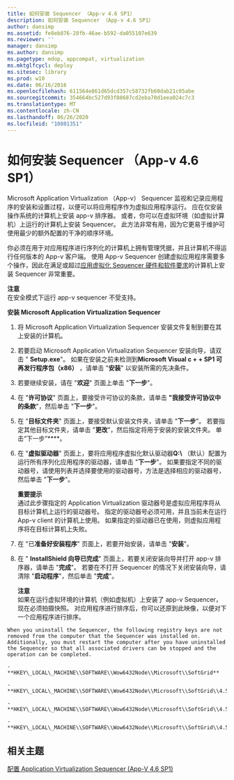 ```yaml
---
title: 如何安装 Sequencer （App-v 4.6 SP1）
description: 如何安装 Sequencer （App-v 4.6 SP1）
author: dansimp
ms.assetid: fe8eb876-28fb-46ae-b592-da055107e639
ms.reviewer: ''
manager: dansimp
ms.author: dansimp
ms.pagetype: mdop, appcompat, virtualization
ms.mktglfcycl: deploy
ms.sitesec: library
ms.prod: w10
ms.date: 06/16/2016
ms.openlocfilehash: 611564e861d65dcd357c58732fb60dab21c05abe
ms.sourcegitcommit: 354664bc527d93f80687cd2eba70d1eea024c7c3
ms.translationtype: MT
ms.contentlocale: zh-CN
ms.lasthandoff: 06/26/2020
ms.locfileid: "10801351"
---
```

# 如何安装 Sequencer （App-v 4.6 SP1）


Microsoft Application Virtualization （App-v） Sequencer 监视和记录应用程序的安装和设置过程，以便可以将应用程序作为虚拟应用程序运行。 应在仅安装操作系统的计算机上安装 app-v 排序器。 或者，你可以在虚拟环境（如虚拟计算机）上运行的计算机上安装 Sequencer。 此方法非常有用，因为它更易于维护可使用最少的额外配置的干净的顺序环境。

你必须在用于对应用程序进行序列化的计算机上拥有管理凭据，并且计算机不得运行任何版本的 App-v 客户端。 使用 App-v Sequencer 创建虚拟应用程序需要多个操作，因此在满足或超过[应用虚拟化 Sequencer 硬件和软件要求](application-virtualization-sequencer-hardware-and-software-requirements.md)的计算机上安装 Sequencer 非常重要。

**注意**  
在安全模式下运行 app-v sequencer 不受支持。



**安装 Microsoft Application Virtualization Sequencer**

1.  将 Microsoft Application Virtualization Sequencer 安装文件复制到要在其上安装的计算机。

2.  若要启动 Microsoft Application Virtualization Sequencer 安装向导，请双击 " **Setup.exe**"。 如果在安装之前未检测到**Microsoft Visual c + + SP1 可再发行程序包（x86）** ，请单击 "**安装**" 以安装所需的先决条件。

3.  若要继续安装，请在 "**欢迎**" 页面上单击 "**下一步**"。

4.  在 "**许可协议**" 页面上，要接受许可协议的条款，请单击 **"我接受许可协议中的条款**"，然后单击 "**下一步**"。

5.  在 "**目标文件夹**" 页面上，要接受默认安装文件夹，请单击 "**下一步**"。 若要指定其他目标文件夹，请单击 "**更改**"，然后指定将用于安装的安装文件夹。 单击“下一步”****。

6.  在 "**虚拟驱动器**" 页面上，要将应用程序虚拟化默认驱动器**Q:\\** （默认）配置为运行所有序列化应用程序的驱动器，请单击 "**下一步**"。 如果要指定不同的驱动器号，请使用列表并选择要使用的驱动器号，方法是选择相应的驱动器号，然后单击 "**下一步**"。

    **重要提示**  
    通过此步骤指定的 Application Virtualization 驱动器号是虚拟应用程序将从目标计算机上运行的驱动器号。 指定的驱动器号必须可用，并且当前未在运行 App-v client 的计算机上使用。 如果指定的驱动器已在使用，则虚拟应用程序将在目标计算机上失败。



7.  在 "已**准备好安装程序**" 页面上，若要开始安装，请单击 "**安装**"。

8.  在 " **InstallShield 向导已完成**" 页面上，若要关闭安装向导并打开 app-v 排序器，请单击 "**完成**"。 若要在不打开 Sequencer 的情况下关闭安装向导，请清除 "**启动程序**"，然后单击 "**完成**"。

    **注意**  
    如果在运行虚拟环境的计算机（例如虚拟机）上安装了 app-v Sequencer，现在必须拍摄快照。 对应用程序进行排序后，你可以还原到此映像，以便对下一个应用程序进行排序。



~~~
When you uninstall the Sequencer, the following registry keys are not removed from the computer that the Sequencer was installed on. Additionally, you must restart the computer after you have uninstalled the Sequencer so that all associated drivers can be stopped and the operation can be completed.

-   **HKEY\_LOCAL\_MACHINE\\SOFTWARE\\Wow6432Node\\Microsoft\\SoftGrid**

-   **HKEY\_LOCAL\_MACHINE\\SOFTWARE\\Wow6432Node\\Microsoft\\SoftGrid\\4.5**

-   **HKEY\_LOCAL\_MACHINE\\SOFTWARE\\Wow6432Node\\Microsoft\\SoftGrid\\4.5\\SystemGuard**

-   **HKEY\_LOCAL\_MACHINE\\SOFTWARE\\Wow6432Node\\Microsoft\\SoftGrid\\4.5\\SystemGuard\\SecKey**
~~~

## 相关主题


[配置 Application Virtualization Sequencer (App-V 4.6 SP1)](configuring-the-application-virtualization-sequencer--app-v-46-sp1-.md)









